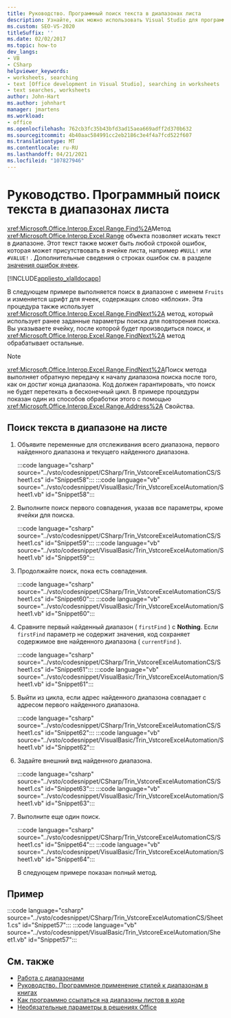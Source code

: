 ```yaml
---
title: Руководство. Программный поиск текста в диапазонах листа
description: Узнайте, как можно использовать Visual Studio для программного поиска текста в диапазонах листов Microsoft Excel.
ms.custom: SEO-VS-2020
titleSuffix: ''
ms.date: 02/02/2017
ms.topic: how-to
dev_langs:
- VB
- CSharp
helpviewer_keywords:
- worksheets, searching
- text [Office development in Visual Studio], searching in worksheets
- text searches, worksheets
author: John-Hart
ms.author: johnhart
manager: jmartens
ms.workload:
- office
ms.openlocfilehash: 762cb3fc35b43bfd3ad15aea669adff2d370b632
ms.sourcegitcommit: 4b40aac584991cc2eb2186c3e4f4a7fcd522f607
ms.translationtype: MT
ms.contentlocale: ru-RU
ms.lasthandoff: 04/21/2021
ms.locfileid: "107827946"
---
```

# <a name="how-to-programmatically-search-for-text-in-worksheet-ranges"></a>Руководство. Программный поиск текста в диапазонах листа
  <xref:Microsoft.Office.Interop.Excel.Range.Find%2A>Метод <xref:Microsoft.Office.Interop.Excel.Range> объекта позволяет искать текст в диапазоне. Этот текст также может быть любой строкой ошибок, которая может присутствовать в ячейке листа, например `#NULL!` или `#VALUE!` . Дополнительные сведения о строках ошибок см. в разделе [значения ошибок ячеек](/office/vba/excel/Concepts/Cells-and-Ranges/cell-error-values).

 [!INCLUDE[appliesto_xlalldocapp](../vsto/includes/appliesto-xlalldocapp-md.md)]

 В следующем примере выполняется поиск в диапазоне с именем `Fruits` и изменяется шрифт для ячеек, содержащих слово «яблоки». Эта процедура также использует <xref:Microsoft.Office.Interop.Excel.Range.FindNext%2A> метод, который использует ранее заданные параметры поиска для повторения поиска. Вы указываете ячейку, после которой будет производиться поиск, и <xref:Microsoft.Office.Interop.Excel.Range.FindNext%2A> метод обрабатывает остальные.

> [!NOTE]
> <xref:Microsoft.Office.Interop.Excel.Range.FindNext%2A>Поиск метода выполняет обратную передачу к началу диапазона поиска после того, как он достиг конца диапазона. Код должен гарантировать, что поиск не будет перетекать в бесконечный цикл. В примере процедуры показан один из способов обработки этого с помощью <xref:Microsoft.Office.Interop.Excel.Range.Address%2A> Свойства.

## <a name="to-search-for-text-in-a-worksheet-range"></a>Поиск текста в диапазоне на листе

1. Объявите переменные для отслеживания всего диапазона, первого найденного диапазона и текущего найденного диапазона.

    :::code language="csharp" source="../vsto/codesnippet/CSharp/Trin_VstcoreExcelAutomationCS/Sheet1.cs" id="Snippet58":::
    :::code language="vb" source="../vsto/codesnippet/VisualBasic/Trin_VstcoreExcelAutomation/Sheet1.vb" id="Snippet58":::

2. Выполните поиск первого совпадения, указав все параметры, кроме ячейки для поиска.

    :::code language="csharp" source="../vsto/codesnippet/CSharp/Trin_VstcoreExcelAutomationCS/Sheet1.cs" id="Snippet59":::
    :::code language="vb" source="../vsto/codesnippet/VisualBasic/Trin_VstcoreExcelAutomation/Sheet1.vb" id="Snippet59":::

3. Продолжайте поиск, пока есть совпадения.

    :::code language="csharp" source="../vsto/codesnippet/CSharp/Trin_VstcoreExcelAutomationCS/Sheet1.cs" id="Snippet60":::
    :::code language="vb" source="../vsto/codesnippet/VisualBasic/Trin_VstcoreExcelAutomation/Sheet1.vb" id="Snippet60":::

4. Сравните первый найденный диапазон ( `firstFind` ) с **Nothing**. Если `firstFind` параметр не содержит значения, код сохраняет содержимое вне найденного диапазона ( `currentFind` ).

    :::code language="csharp" source="../vsto/codesnippet/CSharp/Trin_VstcoreExcelAutomationCS/Sheet1.cs" id="Snippet61":::
    :::code language="vb" source="../vsto/codesnippet/VisualBasic/Trin_VstcoreExcelAutomation/Sheet1.vb" id="Snippet61":::

5. Выйти из цикла, если адрес найденного диапазона совпадает с адресом первого найденного диапазона.

    :::code language="csharp" source="../vsto/codesnippet/CSharp/Trin_VstcoreExcelAutomationCS/Sheet1.cs" id="Snippet62":::
    :::code language="vb" source="../vsto/codesnippet/VisualBasic/Trin_VstcoreExcelAutomation/Sheet1.vb" id="Snippet62":::

6. Задайте внешний вид найденного диапазона.

    :::code language="csharp" source="../vsto/codesnippet/CSharp/Trin_VstcoreExcelAutomationCS/Sheet1.cs" id="Snippet63":::
    :::code language="vb" source="../vsto/codesnippet/VisualBasic/Trin_VstcoreExcelAutomation/Sheet1.vb" id="Snippet63":::

7. Выполните еще один поиск.

    :::code language="csharp" source="../vsto/codesnippet/CSharp/Trin_VstcoreExcelAutomationCS/Sheet1.cs" id="Snippet64":::
    :::code language="vb" source="../vsto/codesnippet/VisualBasic/Trin_VstcoreExcelAutomation/Sheet1.vb" id="Snippet64":::

   В следующем примере показан полный метод.

## <a name="example"></a>Пример
 :::code language="csharp" source="../vsto/codesnippet/CSharp/Trin_VstcoreExcelAutomationCS/Sheet1.cs" id="Snippet57":::
 :::code language="vb" source="../vsto/codesnippet/VisualBasic/Trin_VstcoreExcelAutomation/Sheet1.vb" id="Snippet57":::

## <a name="see-also"></a>См. также
- [Работа с диапазонами](../vsto/working-with-ranges.md)
- [Руководство. Программное применение стилей к диапазонам в книгах](../vsto/how-to-programmatically-apply-styles-to-ranges-in-workbooks.md)
- [Как программно ссылаться на диапазоны листов в коде](../vsto/how-to-programmatically-refer-to-worksheet-ranges-in-code.md)
- [Необязательные параметры в решениях Office](../vsto/optional-parameters-in-office-solutions.md)
